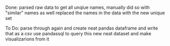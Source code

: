 Done:
    parsed raw data to get all unqiue names, 
        manually did so with "similar" names as well
    replaced the names in the data with the new unique set

To Do:
    parse through again and create neat pandas
        dataframe and write that as a csv
    use pandassql to query this new neat dataset
        and make visualizarions from it 
